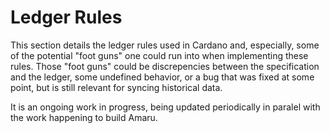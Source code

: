 # Ledger Rules
This section details the ledger rules used in Cardano and, especially, some of the potential "foot guns" one could run into when implementing these rules. Those "foot guns" could be discrepencies between the specification and the ledger, some undefined behavior, or a bug that was fixed at some point, but is still relevant for syncing historical data.

It is an ongoing work in progress, being updated periodically in paralel with the work happening to build Amaru.

